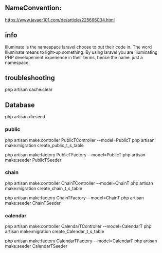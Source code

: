 ## NameConvention:
https://www.javaer101.com/de/article/225665034.html
## info
Illuminate is the namespace laravel choose to put their code in. The word Illuminate means to light-up something. By using laravel you are illuminating PHP developement experience in their terms, hence the name.
just a namespace.
## troubleshooting
php artisan cache:clear

## Database
php artisan db:seed
### public
php artisan make:controller PublicTController --model=PublicT
php artisan make:migration create_public_t_s_table

php artisan make:factory PublicTFactory --model=PublicT
php artisan make:seeder PublicTSeeder
### chain
php artisan make:controller ChainTController --model=ChainT
php artisan make:migration create_chain_t_s_table

php artisan make:factory ChainTFactory --model=ChainT
php artisan make:seeder ChainTSeeder
### calendar
php artisan make:controller CalendarTController --model=CalendarT
php artisan make:migration create_Calendar_t_s_table

php artisan make:factory CalendarTFactory --model=CalendarT
php artisan make:seeder CalendarTSeeder

